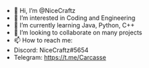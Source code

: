 - 👋 Hi, I’m @NiceCraftz
- 👀 I’m interested in Coding and Engineering
- 🌱 I’m currently learning Java, Python, C++
- 💞️ I’m looking to collaborate on many projects
- 📫 How to reach me:
- Discord: NiceCraftz#5654
- Telegram: https://t.me/Carcasse

<!---
NiceCraftz/NiceCraftz is a ✨ special ✨ repository because its `README.md` (this file) appears on your GitHub profile.
You can click the Preview link to take a look at your changes.
--->
